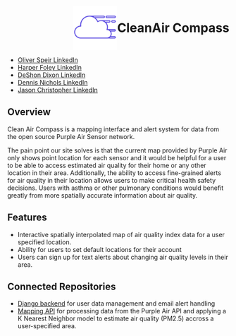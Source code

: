 <div style="display: flex; align-items: center;">
  <img width="100" alt="clean-air-compass logo" src="public/logo.png" style="margin-left: auto;">
  <h1 style="margin: 0;">CleanAir Compass</h1>
</div>

- [Oliver Speir LinkedIn](https://www.linkedin.com/in/oliverspeir/)
- [Harper Foley LinkedIn](https://www.linkedin.com/in/harper-e-foley/)
- [DeShon Dixon LinkedIn](https://www.linkedin.com/in/deshondixon)
- [Dennis Nichols LinkedIn](https://www.linkedin.com/in/dennisgnichols/)
- [Jason Christopher LinkedIn](https://www.linkedin.com/in/jasonchristopher24/)

## Overview

Clean Air Compass is a mapping interface and alert system for data from the open source Purple Air Sensor network.

The pain point our site solves is that the current map provided by Purple Air only shows point location for each sensor and it would be helpful for a user to be able to access estimated air quality for their home or any other location in their area. Additionally, the ability to access fine-grained alerts for air quality in their location allows users to make critical health safety decisions. Users with asthma or other pulmonary conditions would benefit greatly from more spatially accurate information about air quality.

## Features

- Interactive spatially interpolated map of air quality index data for a user specified location. 
- Ability for users to set default locations for their account
- Users can sign up for text alerts about changing air quality levels in their area.

## Connected Repositories

- [Django backend](https://github.com/Oxygen-Oriented-Programming/Clean-Air-Compass-API/blob/dev/README.md) for user data management and email alert handling
- [Mapping API](https://github.com/Oxygen-Oriented-Programming/clean-air-compass-mapping-api) for processing data from the Purple Air API and applying a K Nearest Neighbor model to estimate air quality (PM2.5) accross a user-specified area.

